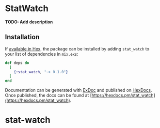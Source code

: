# StatWatch

**TODO: Add description**

## Installation

If [available in Hex](https://hex.pm/docs/publish), the package can be installed
by adding `stat_watch` to your list of dependencies in `mix.exs`:

```elixir
def deps do
  [
    {:stat_watch, "~> 0.1.0"}
  ]
end
```

Documentation can be generated with [ExDoc](https://github.com/elixir-lang/ex_doc)
and published on [HexDocs](https://hexdocs.pm). Once published, the docs can
be found at [https://hexdocs.pm/stat_watch](https://hexdocs.pm/stat_watch).

# stat-watch
